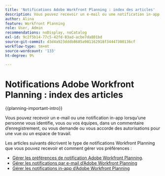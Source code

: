 ```yaml
---
title: 'Notifications Adobe Workfront Planning : index des articles'
description: Vous pouvez recevoir un e-mail ou une notification in-app lorsqu’une personne vous identifie, vous ou vos équipes, dans un commentaire d’enregistrement, ou vous demande ou vous accorde des autorisations pour une vue ou un espace de travail. Les articles suivants décrivent le type de notifications Workfront Planning que vous pouvez recevoir et comment gérer vos préférences de notifications.
author: Alina
feature: Workfront Planning
role: User, Admin
recommendations: noDisplay, noCatalog
exl-id: 9c2f5b14-77c5-42fd-83ad-acbe7da801bd
source-git-commit: d3d4a923dddb8685a981162918f34447300136cf
workflow-type: tm+mt
source-wordcount: '133'
ht-degree: 9%

---
```



# Notifications Adobe Workfront Planning : index des articles

<!--add this to major TOC and Planning article index-->

{{planning-important-intro}}

Vous pouvez recevoir un e-mail ou une notification in-app lorsqu’une personne vous identifie, vous ou vos équipes, dans un commentaire d’enregistrement, ou vous demande ou vous accorde des autorisations pour une vue ou un espace de travail.

Les articles suivants décrivent le type de notifications Workfront Planning que vous pouvez recevoir et comment gérer vos préférences :

* [Gérer les préférences de notification Adobe Workfront Planning](/help/quicksilver/planning/notifications/manage-notification-preferences.md).
* [Gérer les notifications par e-mail d’Adobe Workfront Planning](/help/quicksilver/planning/notifications/manage-planning-email-notifications.md)
* [Gérer les notifications in-app d’Adobe Workfront Planning](/help/quicksilver/planning/notifications/manage-planning-in-app-notifications.md)
